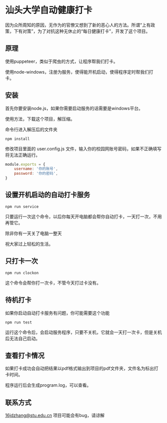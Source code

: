 # 汕头大学自动健康打卡

因为众所周知的原因，无作为的官僚又想到了新的恶心人的方法。所谓“上有政策，下有对策”，为了对抗这种无休止的“每日健康打卡”，开发了这个项目。

## 原理

使用puppeteer，类似于爬虫的方式，让程序帮我们打卡。

使用node-windows，注册为服务，使得能开机启动，使得程序定时帮我们打卡。

## 安装

首先你要安装node.js，如果你需要启动服务的话需要是windows平台。

使用方法，下载这个项目，解压缩。

命令行进入解压后的文件夹

``` shell
npm install
```

修改项目里面的 user.config.js 文件，输入你的校园网账号密码，如果不正确填写将无法正确运行。

``` javascript
module.exports = {
    username: '你的账号',
    password: '你的密码',
}
```

## 设置开机启动的自动打卡服务

``` shell
npm run service
```

只要运行一次这个命令，以后你每天开电脑都会帮你自动打卡，一天打一次，不用再管它。

除非你有一天关了电脑一整天

祝大家过上轻松的生活。

## 只打卡一次

``` shell
npm run clockon
```

这个命令会帮你打一次卡，不管今天打过卡没有。

## 待机打卡

如果你启动自动打卡服务有问题，你可能需要这个功能

``` shell
npm run test
```

运行这个命令后，会启动服务程序，只要不关机，它就会一天打一次卡，但是关机后无法自己启动。

## 查看打卡情况

如果打卡成功会自动把结果以pdf格式输出到项目的pdf文件夹，文件名为标出打卡时间。

程序运行后会生成program.log，可以查看。

## 联系方式

16jdzhang@stu.edu.cn
项目可能会有bug，请谅解
